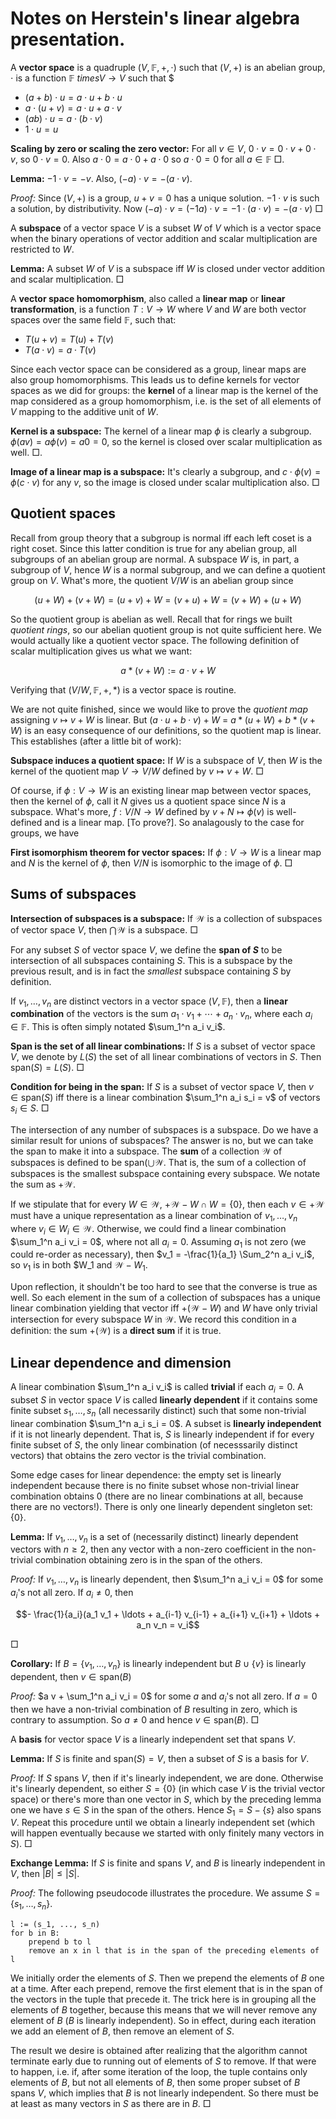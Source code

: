 # Notes on Herstein's linear algebra presentation.

A **vector space** is a quadruple $(V, \mathbb{F}, +, \cdot)$ such that $(V, +)$ is an abelian group, $\cdot$ is a function $\mathbb{F} \ times V \rightarrow V$ such that $

 - $(a+b) \cdot u = a \cdot u + b \cdot u$
 - $a\cdot(u + v) = a \cdot u + a \cdot v$
 - $(ab) \cdot u = a \cdot (b \cdot v)$
 - $1 \cdot u = u$


**Scaling by zero or scaling the zero vector:** For all $v \in V$, $0 \cdot v = 0 \cdot v + 0 \cdot v$, so $0 \cdot v = 0$. Also $a \cdot 0 = a \cdot 0 + a \cdot 0$ so $a \cdot 0 = 0$ for all $a \in \mathbb{F}$ $\Box$.

**Lemma:** $-1 \cdot v = -v$. Also, $(-a) \cdot v = - (a \cdot v)$.

*Proof:* Since $(V, +)$ is a group, $u + v = 0$ has a unique solution. $-1 \cdot v$ is such a solution, by distributivity. Now $(-a) \cdot v = (-1 a) \cdot v = -1 \cdot (a \cdot v) = -(a \cdot v)$ $\Box$

A **subspace** of a vector space $V$ is a subset $W$ of $V$ which is a vector space when the binary operations of vector addition and scalar multiplication are restricted to $W$.

**Lemma:** A subset $W$ of $V$ is a subspace iff $W$ is closed under vector addition and scalar multiplication. $\Box$

A **vector space homomorphism**, also called a **linear map** or **linear transformation**, is a function $T: V \rightarrow W$ where $V$ and $W$ are both vector spaces over the same field $\mathbb{F}$, such that: 

 - $T(u + v) = T(u) + T(v)$
 - $T(a \cdot v) = a \cdot T(v)$

Since each vector space can be considered as a group, linear maps are also group homomorphisms. This leads us to define kernels for vector spaces as we did for groups: the **kernel** of a linear map is the kernel of the map considered as a group homomorphism, i.e. is the set of all elements of $V$ mapping to the additive unit of $W$.

**Kernel is a subspace:** The kernel of a linear map $\phi$ is clearly a subgroup. $\phi(av) = a \phi(v) = a 0 = 0$, so the kernel is closed over scalar multiplication as well. $\Box$.

**Image of a linear map is a subspace:** It's clearly a subgroup, and $c \cdot \phi(v) = \phi(c \cdot v)$ for any $v$, so the image is closed under scalar multiplication also. $\Box$

## Quotient spaces
Recall from group theory that a subgroup is normal iff each left coset is a right coset. Since this latter condition is true for any abelian group, all subgroups of an abelian group are normal. A subspace $W$ is, in part, a subgroup of $V$, hence $W$ is a normal subgroup, and we can define a quotient group on $V$. What's more, the quotient $V/W$ is an abelian group since

$$(u + W) + (v + W) = (u + v) + W = (v + u) + W = (v + W) + (u + W)$$

So the quotient group is abelian as well. Recall that for rings we built *quotient rings*, so our abelian quotient group is not quite sufficient here. We would actually like a quotient vector space. The following definition of scalar multiplication gives us what we want:

$$ a \ast (v + W) := a \cdot v + W$$

Verifying that $(V/W, \mathbb{F}, +, \ast)$ is a vector space is routine.

We are not quite finished, since we would like to prove the *quotient map* assigning $v \mapsto v + W$ is linear. But $(a \cdot u + b \cdot v) + W$ = $a \ast (u + W) + b \ast (v + W)$ is an easy consequence of our definitions, so the quotient map is linear. This establishes (after a little bit of work):

**Subspace induces a quotient space:** If $W$ is a subspace of $V$, then $W$ is the kernel of the quotient map $V \rightarrow V/W$ defined by $v \mapsto v + W$. $\Box$

Of course, if $\phi: V \rightarrow W$ is an existing linear map between vector spaces, then the kernel of $\phi$, call it $N$ gives us a quotient space since $N$ is a subspace. What's more, $f: V/N \rightarrow W$ defined by $v+N \mapsto \phi(v)$ is well-defined and is a linear map. [To prove?]. So analagously to the case for groups, we have

**First isomorphism theorem for vector spaces:** If $\phi: V \rightarrow W$ is a linear map and $N$ is the kernel of $\phi$, then $V/N$ is isomorphic to the image of $\phi$. $\Box$

## Sums of subspaces

**Intersection of subspaces is a subspace:** If $\mathcal{W}$ is a collection of subspaces of vector space $V$, then $\bigcap \mathcal{W}$ is a subspace. $\Box$

For any subset $S$ of vector space $V$, we define the **span of $S$** to be intersection of all subspaces containing $S$. This is a subspace by the previous result, and is in fact the *smallest* subspace containing $S$ by definition.

If $v_1, \ldots, v_n$ are distinct vectors in a vector space $(V, \mathbb{F})$, then a **linear combination** of the vectors is the sum $a_1 \cdot v_1 + \cdots + a_n \cdot v_n$, where each $a_i \in \mathbb{F}$. This is often simply notated $\sum_1^n a_i v_i$.

**Span is the set of all linear combinations:** If $S$ is a subset of vector space $V$, we denote by $L(S)$ the set of all linear combinations of vectors in $S$. Then $\text{span}(S) = L(S)$. $\Box$

**Condition for being in the span:** If $S$ is a subset of vector space $V$, then $v \in \text{span}(S)$ iff there is a linear combination $\sum_1^n a_i s_i = v$ of vectors $s_i \in S$. $\Box$

The intersection of any number of subspaces is a subspace. Do we have a similar result for unions of subspaces? The answer is no, but we can take the span to make it into a subspace. The **sum** of a collection $\mathcal{W}$ of subspaces is defined to be $\text{span}(\bigcup \mathcal{W}$. That is, the sum of a collection of subspaces is the smallest subspace containing every subspace. We notate the sum as $+ \mathcal{W}$.

If we stipulate that for every $W \in \mathcal{W}$, $+ \mathcal{W} - W \cap W = \{0\}$, then each $v \in + \mathcal{W}$ must have a unique representation as a linear combination of $v_1, \ldots, v_n$ where $v_i \in W_i \in \mathcal{W}$. Otherwise, we could find a linear combination $\sum_1^n a_i v_i = 0$, where not all $a_i = 0$. Assuming $a_1$ is not zero (we could re-order as necessary), then $v_1 = -\frac{1}{a_1} \Sum_2^n a_i v_i$, so $v_1$ is in both $W_1 and $\mathcal{W} - W_1$.

Upon reflection, it shouldn't be too hard to see that the converse is true as well. So each element in the sum of a collection of subspaces has a unique linear combination yielding that vector iff $+(\mathcal{W} - W)$ and $W$ have only trivial intersection for every subspace $W$ in $\mathcal{W}$. We record this condition in a definition: the sum $+(\mathcal{W})$ is a **direct sum** if it is true.

## Linear dependence and dimension

A linear combination $\sum_1^n a_i v_i$ is called **trivial** if each $a_i = 0$. A subset $S$ in vector space $V$ is called **linearly dependent** if it contains some finite subset $s_1, \ldots, s_n$ (all necessarily distinct) such that some non-trivial linear combination $\sum_1^n a_i s_i = 0$. A subset is **linearly independent** if it is not linearly dependent. That is, $S$ is linearly independent if for every finite subset of $S$, the only linear combination (of necesssarily distinct vectors) that obtains the zero vector is the trivial combination.

Some edge cases for linear dependence: the empty set is linearly independent because there is no finite subset whose non-trivial linear combination obtains 0 (there are no linear combinations at all, because there are no vectors!). There is only one linearly dependent singleton set: $\{0\}$.

**Lemma:** If $v_1, \ldots, v_n$ is a set of (necessarily distinct) linearly dependent vectors with $n \geq 2$, then any vector with a non-zero coefficient in the non-trivial combination obtaining zero is in the span of the others. 

*Proof:* If $v_1, \ldots, v_n$ is linearly dependent, then $\sum_1^n a_i v_i = 0$ for some $a_i$'s not all zero. If $a_i \neq 0$, then 

$$- \frac{1}{a_i}(a_1 v_1 + \ldots + a_{i-1} v_{i-1} + a_{i+1} v_{i+1} + \ldots + a_n v_n = v_i$$

$\Box$

**Corollary:** If $B = \{v_1, \ldots, v_n\}$ is linearly independent but $B \cup \{v\}$ is linearly dependent, then $v \in \text{span}(B)$

*Proof:* $a v + \sum_1^n a_i v_i = 0$ for some $a$ and $a_i$'s not all zero. If $a = 0$ then we have a non-trivial combination of $B$ resulting in zero, which is contrary to assumption. So $a \neq 0$ and hence $v \in \text{span}(B)$. $\Box$

A **basis** for vector space $V$ is a linearly independent set that spans $V$.

**Lemma:** If $S$ is finite and $\text{span}(S) = V$, then a subset of $S$ is a basis for $V$.

*Proof:* If $S$ spans $V$, then if it's linearly independent, we are done. Otherwise it's linearly dependent, so either $S = \{0\}$ (in which case $V$ is the trivial vector space) or there's more than one vector in $S$, which by the preceding lemma one we have $s \in S$ in the span of the others. Hence $S_1 = S - \{s\}$ also spans $V$. Repeat this procedure until we obtain a linearly independent set (which will happen eventually because we started with only finitely many vectors in $S$). $\Box$

**Exchange Lemma:** If $S$ is finite and spans $V$, and $B$ is linearly independent in $V$, then $|B| \leq |S|$.

*Proof:* The following pseudocode illustrates the procedure. We assume $S = \{s_1, \ldots, s_n\}$.

    l := (s_1, ..., s_n)
    for b in B:
        prepend b to l
        remove an x in l that is in the span of the preceding elements of l

We initially order the elements of $S$. Then we prepend the elements of $B$ one at a time. After each prepend, remove the first element that is in the span of the vectors in the tuple that precede it. The trick here is in grouping all the elements of $B$ together, because this means that we will never remove any element of $B$ ($B$ is linearly independent). So in effect, during each iteration we add an element of $B$, then remove an element of $S$.

The result we desire is obtained after realizing that the algorithm cannot terminate early due to running out of elements of $S$ to remove. If that were to happen, i.e. if, after some iteration of the loop, the tuple contains only elements of $B$, but not all elements of $B$, then some proper subset of $B$ spans $V$, which implies that $B$ is not linearly independent. So there must be at least as many vectors in $S$ as there are in $B$. $\Box$
